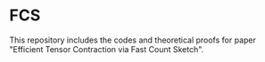 # FCS
This repository includes the codes and theoretical proofs for paper "Efficient Tensor Contraction via Fast Count Sketch". 
